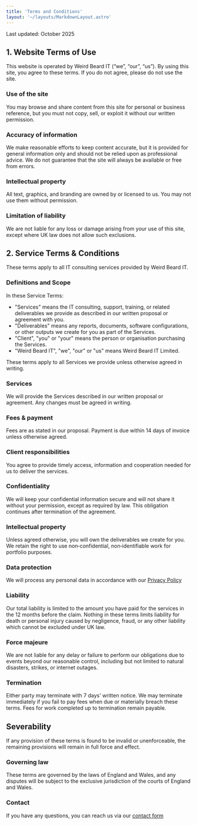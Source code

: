 ```yaml
---
title: 'Terms and Conditions'
layout: '~/layouts/MarkdownLayout.astro'
---
```


Last updated: October 2025

## 1. Website Terms of Use

This website is operated by Weird Beard IT (“we”, “our”, “us”). By using this site, you agree to these terms. If you do not agree, please do not use the site.

### Use of the site

You may browse and share content from this site for personal or business reference, but you must not copy, sell, or exploit it without our written permission.

### Accuracy of information

We make reasonable efforts to keep content accurate, but it is provided for general information only and should not be relied upon as professional advice. We do not guarantee that the site will always be available or free from errors.

### Intellectual property

All text, graphics, and branding are owned by or licensed to us. You may not use them without permission.

### Limitation of liability

We are not liable for any loss or damage arising from your use of this site, except where UK law does not allow such exclusions.

## 2. Service Terms & Conditions

These terms apply to all IT consulting services provided by Weird Beard IT.

### Definitions and Scope

In these Service Terms:

- "Services" means the IT consulting, support, training, or related deliverables we provide as described in our written proposal or agreement with you.
- "Deliverables" means any reports, documents, software configurations, or other outputs we create for you as part of the Services.
- "Client", "you" or "your" means the person or organisation purchasing the Services.
- "Weird Beard IT", "we", "our" or "us" means Weird Beard IT Limited.

These terms apply to all Services we provide unless otherwise agreed in writing.

### Services

We will provide the Services described in our written proposal or agreement. Any changes must be agreed in writing.

### Fees & payment

Fees are as stated in our proposal. Payment is due within 14 days of invoice unless otherwise agreed.

### Client responsibilities

You agree to provide timely access, information and cooperation needed for us to deliver the services.

### Confidentiality

We will keep your confidential information secure and will not share it without your permission, except as required by law. This obligation continues after termination of the agreement.

### Intellectual property

Unless agreed otherwise, you will own the deliverables we create for you. We retain the right to use non‑confidential, non‑identifiable work for portfolio purposes.

### Data protection

We will process any personal data in accordance with our [Privacy Policy](/privacy)

### Liability

Our total liability is limited to the amount you have paid for the services in the 12 months before the claim. Nothing in these terms limits liability for death or personal injury caused by negligence, fraud, or any other liability which cannot be excluded under UK law.

### Force majeure

We are not liable for any delay or failure to perform our obligations due to events beyond our reasonable control, including but not limited to natural disasters, strikes, or internet outages.

### Termination

Either party may terminate with 7 days’ written notice. We may terminate immediately if you fail to pay fees when due or materially breach these terms. Fees for work completed up to termination remain payable.

## Severability

If any provision of these terms is found to be invalid or unenforceable, the remaining provisions will remain in full force and effect.

### Governing law

These terms are governed by the laws of England and Wales, and any disputes will be subject to the exclusive jurisdiction of the courts of England and Wales.

### Contact

If you have any questions, you can reach us via our [contact form](/#contact)
